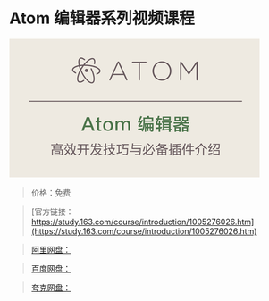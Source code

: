 # Atom 编辑器系列视频课程

![img](../../../assets/study163/free/b2db1384-f162-4fb7-b88d-8dbfd85e0e1d.png)

> 价格：免费

> [官方链接：https://study.163.com/course/introduction/1005276026.htm](https://study.163.com/course/introduction/1005276026.htm)

> [阿里网盘：]()

> [百度网盘：]()

> [夸克网盘：]()

